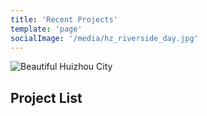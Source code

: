 ```yaml
---
title: 'Recent Projects'
template: 'page'
socialImage: '/media/hz_riverside_day.jpg'
---
```


![Beautiful Huizhou City](/media/hz_riverside_day.jpg)

## Project List
